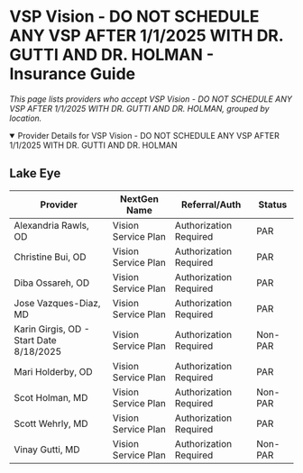 # VSP Vision - DO NOT SCHEDULE ANY VSP AFTER 1/1/2025 WITH DR. GUTTI AND DR. HOLMAN - Insurance Guide

*This page lists providers who accept VSP Vision - DO NOT SCHEDULE ANY VSP AFTER 1/1/2025 WITH DR. GUTTI AND DR. HOLMAN, grouped by location.*

<details open><summary>Provider Details for VSP Vision - DO NOT SCHEDULE ANY VSP AFTER 1/1/2025 WITH DR. GUTTI AND DR. HOLMAN</summary>

## Lake Eye 

| Provider | NextGen Name | Referral/Auth | Status |
|----------|-------------|--------------|--------|
| Alexandria Rawls, OD | Vision Service Plan | Authorization Required | PAR |
| Christine Bui, OD | Vision Service Plan | Authorization Required | PAR |
| Diba Ossareh, OD | Vision Service Plan | Authorization Required | PAR |
| Jose Vazques-Diaz, MD | Vision Service Plan | Authorization Required | PAR |
| Karin Girgis, OD - Start Date 8/18/2025 | Vision Service Plan | Authorization Required | Non-PAR |
| Mari Holderby, OD | Vision Service Plan | Authorization Required | PAR |
| Scot Holman, MD | Vision Service Plan | Authorization Required | Non-PAR |
| Scott Wehrly, MD | Vision Service Plan | Authorization Required | PAR |
| Vinay Gutti, MD | Vision Service Plan | Authorization Required | Non-PAR |

</details>

